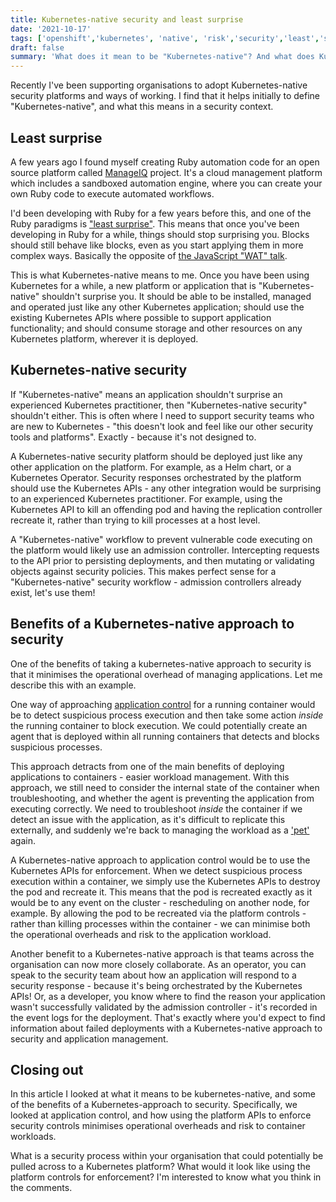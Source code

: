 ```yaml
---
title: Kubernetes-native security and least surprise
date: '2021-10-17'
tags: ['openshift','kubernetes', 'native', 'risk','security','least','surprise']
draft: false
summary: 'What does it mean to be "Kubernetes-native"? And what does Kubernetes-native security look like?'
---
```

Recently I've been supporting organisations to adopt Kubernetes-native security platforms and ways of working. I find that it helps initially to define "Kubernetes-native", and what this means in a security context.

## Least surprise

A few years ago I found myself creating Ruby automation code for an open source platform called [ManageIQ](https://manageiq.org) project. It's a cloud management platform which includes a sandboxed automation engine, where you can create your own Ruby code to execute automated workflows.

I'd been developing with Ruby for a few years before this, and one of the Ruby paradigms is ["least surprise"](https://www.artima.com/articles/the-philosophy-of-ruby#part4). This means that once you've been developing in Ruby for a while, things should stop surprising you. Blocks should still behave like blocks, even as you start applying them in more complex ways. Basically the opposite of [the JavaScript "WAT" talk](https://www.destroyallsoftware.com/talks/wat).

This is what Kubernetes-native means to me. Once you have been using Kubernetes for a while, a new platform or application that is "Kubernetes-native" shouldn't surprise you. It should be able to be installed, managed and operated just like any other Kubernetes application; should use the existing Kubernetes APIs where possible to support application functionality; and should consume storage and other resources on any Kubernetes platform, wherever it is deployed.

## Kubernetes-native security

If "Kubernetes-native" means an application shouldn't surprise an experienced Kubernetes practitioner, then "Kubernetes-native security" shouldn't either. This is often where I need to support security teams who are new to Kubernetes - "this doesn't look and feel like our other security tools and platforms". Exactly - because it's not designed to.

A Kubernetes-native security platform should be deployed just like any other application on the platform. For example, as a Helm chart, or a Kubernetes Operator. Security responses orchestrated by the platform should use the Kubernetes APIs - any other integration would be surprising to an experienced Kubernetes practitioner. For example, using the Kubernetes API to kill an offending pod and having the replication controller recreate it, rather than trying to kill processes at a host level.

A "Kubernetes-native" workflow to prevent vulnerable code executing on the platform would likely use an admission controller. Intercepting requests to the API prior to persisting deployments, and then mutating or validating objects against security policies. This makes perfect sense for a "Kubernetes-native" security workflow - admission controllers already exist, let's use them!

## Benefits of a Kubernetes-native approach to security

One of the benefits of taking a kubernetes-native approach to security is that it minimises the operational overhead of managing applications. Let me describe this with an example.

One way of approaching [application control](/blog/app-control-for-everyone) for a running container would be to detect suspicious process execution and then take some action *inside* the running container to block execution. We could potentially create an agent that is deployed within all running containers that detects and blocks suspicious processes.

This approach detracts from one of the main benefits of deploying applications to containers - easier workload management. With this approach, we still need to consider the internal state of the container when troubleshooting, and whether the agent is preventing the application from executing correctly. We need to troubleshoot *inside* the container if we detect an issue with the application, as it's difficult to replicate this externally, and suddenly we're back to managing the workload as a ['pet'](https://www.redhat.com/en/blog/container-tidbits-does-pets-vs-cattle-analogy-still-apply) again.

A Kubernetes-native approach to application control would be to use the Kubernetes APIs for enforcement. When we detect suspicious process execution within a container, we simply use the Kubernetes APIs to destroy the pod and recreate it. This means that the pod is recreated exactly as it would be to any event on the cluster - rescheduling on another node, for example. By allowing the pod to be recreated via the platform controls - rather than killing processes within the container - we can minimise both the operational overheads and risk to the application workload.

Another benefit to a Kubernetes-native approach is that teams across the organisation can now more closely collaborate. As an operator, you can speak to the security team about how an application will respond to a security response - because it's being orchestrated by the Kubernetes APIs! Or, as a developer, you know where to find the reason your application wasn't successfully validated by the admission controller - it's recorded in the event logs for the deployment. That's exactly where you'd expect to find information about failed deployments with a Kubernetes-native approach to security and application management.

## Closing out
In this article I looked at what it means to be kubernetes-native, and some of the benefits of a Kubernetes-approach to security. Specifically, we looked at application control, and how using the platform APIs to enforce security controls minimises operational overheads and risk to container workloads.

What is a security process within your organisation that could potentially be pulled across to a Kubernetes platform? What would it look like using the platform controls for enforcement? I'm interested to know what you think in the comments.
